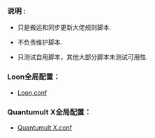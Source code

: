 ### 说明 :

* 只是搬运和同步更新大佬规则脚本.

* 不负责维护脚本.

* 只测试自用脚本，其他大部分脚本未测试可用性.


### Loon全局配置：

* [Loon.conf](https://github.com/lhldegit/LRules/raw/master/Loon/LLoon6.conf)

### Quantumult X全局配置：

* [Quantumult X.conf](https://github.com/lhldegit/LRules/raw/master/Quantumult%20X/LQX.conf)
